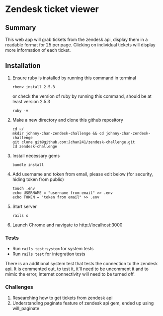 # Zendesk ticket viewer

## Summary

This web app will grab tickets from the zendesk api, display them in a readable format for 25 per page. Clicking on individual tickets will display more information of each ticket.

## Installation

1. Ensure ruby is installed by running this command in terminal
    ```
    rbenv install 2.5.3
    ```
    or check the version of ruby by running this command, should be at least version 2.5.3
    ```
    ruby -v
    ```
2. Make a new directory and clone this github repository
    ```
    cd ~/
    mkdir johnny-chan-zendesk-challenge && cd johnny-chan-zendesk-challenge
    git clone git@github.com:Jchan241/zendesk-challenge.git
    cd zendesk-challenge
    ```
3. Install necessary gems
    ```
    bundle install
    ```
4. Add username and token from email, please edit below (for security, hiding token from public)
    ```
    touch .env
    echo USERNAME = "username from email" >> .env
    echo TOKEN = "token from email" >> .env
    ```
5. Start server
    ```
    rails s
    ```
6. Launch Chrome and navigate to http://localhost:3000

### Tests

* Run ```rails test:system``` for system tests
* Run ```rails test``` for integration tests

There is an additional system test that tests the connection to the zendesk api. It is commented out, to test it, it'll need to be uncomment it and to mimic the error, Internet connectivity will need to be turned off.

### Challenges

1. Researching how to get tickets from zendesk api
2. Understanding paginate feature of zendesk api gem, ended up using will_paginate
